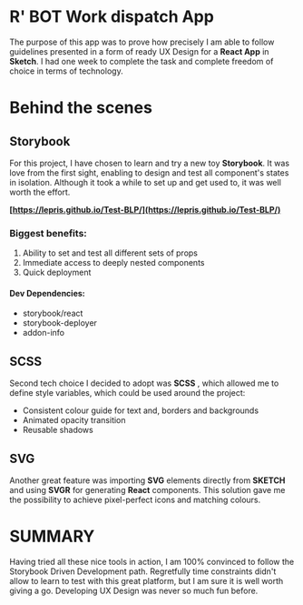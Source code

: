 # R' BOT Work dispatch App

The purpose of this app was to prove how precisely I am able to follow guidelines presented in a form of ready UX Design for a **React App**  in **Sketch**. I had one week to complete the task and complete freedom of choice in terms of technology.


# Behind the scenes
## Storybook
For this project, I have chosen to learn and try a new toy **Storybook**. It was love from the first sight, enabling to design and test all component's states in isolation. Although it took a while to set up and get used to, it was well worth the effort. 
 
**[https://lepris.github.io/Test-BLP/](https://lepris.github.io/Test-BLP/)**

### Biggest benefits: 
1. Ability to set and test all different sets of props
2. Immediate access to deeply nested components
3. Quick deployment

#### Dev Dependencies:  
- storybook/react 
- storybook-deployer
- addon-info

## SCSS
Second tech choice I decided to adopt was **SCSS** , which allowed me to define style variables, which could be used around the project: 

- Consistent colour guide for text and, borders and backgrounds
- Animated opacity transition
- Reusable shadows  

## SVG
Another great feature was importing **SVG** elements directly from **SKETCH** and using **SVGR** for generating **React** components. This solution gave me the possibility to achieve pixel-perfect icons and matching colours. 

# SUMMARY
Having tried all these nice tools in action, I am 100% convinced to follow the Storybook Driven Development path. Regretfully time constraints didn't allow to learn to test with this great platform, but I am sure it is well worth giving a go.  Developing UX Design was never so much fun before.
